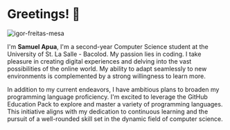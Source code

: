# Greetings! 👋

![igor-freitas-mesa](https://github.com/heyitsreese/heyitsreese/assets/154211280/04bbb9a6-26fd-4dcc-9b71-bbbb59c94357)

I'm **Samuel Apua**, I'm a second-year Computer Science student at the University of St. La Salle - Bacolod. My passion lies in coding. I take pleasure in creating digital experiences and delving into the vast possibilities of the online world. My ability to adapt seamlessly to new environments is complemented by a strong willingness to learn more.

In addition to my current endeavors, I have ambitious plans to broaden my programming language proficiency. I'm excited to leverage the GitHub Education Pack to explore and master a variety of programming languages. This initiative aligns with my dedication to continuous learning and the pursuit of a well-rounded skill set in the dynamic field of computer science.
